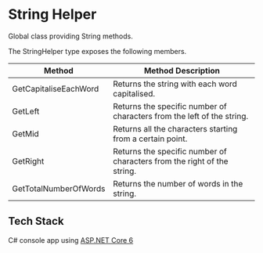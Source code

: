 # String Helper

Global class providing String methods.

The StringHelper type exposes the following members.

| Method                | Method Description                                                      |
| --------------------- | ----------------------------------------------------------------------- |
| GetCapitaliseEachWord | Returns the string with each word capitalised.                          |
| GetLeft               | Returns the specific number of characters from the left of the string.  |
| GetMid                | Returns all the characters starting from a certain point.               |
| GetRight              | Returns the specific number of characters from the right of the string. |
| GetTotalNumberOfWords | Returns the number of words in the string.                              |

## Tech Stack

C# console app using [ASP.NET Core 6](https://dotnet.microsoft.com/en-us/download/dotnet/6.0)
